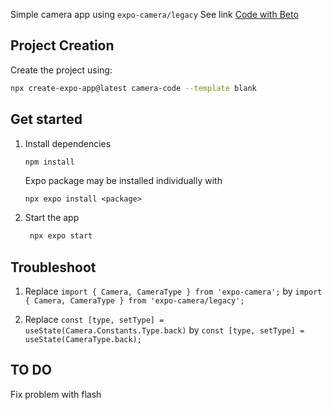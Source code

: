 Simple camera app using `expo-camera/legacy`
See link [Code with Beto](https://www.youtube.com/watch?v=9EoKurp6V0I&list=LL&index=10)

## Project Creation

Create the project using:
```bash
npx create-expo-app@latest camera-code --template blank
```

## Get started

1. Install dependencies

   ```bash
   npm install
   ```

   Expo package may be installed individually with   
   ```
   npx expo install <package> 
   ``` 

2. Start the app

   ```bash
    npx expo start
   ```

## Troubleshoot

1. Replace `import { Camera, CameraType } from 'expo-camera';` by `import { Camera, CameraType } from 'expo-camera/legacy';`

2. Replace `const [type, setType] = useState(Camera.Constants.Type.back)` by `const [type, setType] = useState(CameraType.back);`

## TO DO
Fix problem with flash